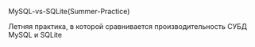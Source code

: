 MySQL-vs-SQLite(Summer-Practice)

Летняя практика, в которой сравнивается производительность СУБД MySQL и SQLite
